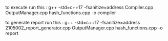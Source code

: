to execute run this : g++ -std=c++17 -fsanitize=address Compiler.cpp OutputManager.cpp hash_functions.cpp -o compiler

to generate report run this : g++ -std=c++17 -fsanitize=address 2105002_report_generator.cpp OutputManager.cpp hash_functions.cpp -o report
